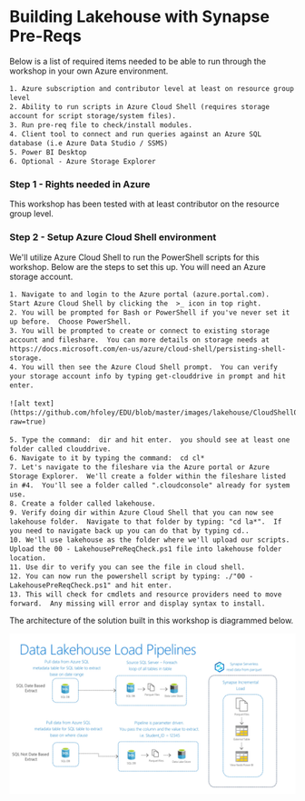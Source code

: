 # Building Lakehouse with Synapse Pre-Reqs
Below is a list of required items needed to be able to run through the workshop in your own Azure environment.  
		
	1. Azure subscription and contributor level at least on resource group level 
	2. Ability to run scripts in Azure Cloud Shell (requires storage account for script storage/system files). 
	3. Run pre-req file to check/install modules.  
	4. Client tool to connect and run queries against an Azure SQL database (i.e Azure Data Studio / SSMS)
 	5. Power BI Desktop 
	6. Optional - Azure Storage Explorer 
  



### Step 1 - Rights needed in Azure ###
This workshop has been tested with at least contributor on the resource group level.  

### Step 2 - Setup Azure Cloud Shell environment ###
We'll utilize Azure Cloud Shell to run the PowerShell scripts for this workshop.  Below are the steps to set this up.  You will need an Azure storage account.  

	1. Navigate to and login to the Azure portal (azure.portal.com).  Start Azure Cloud Shell by clicking the  >_ icon in top right.  
	2. You will be prompted for Bash or PowerShell if you've never set it up before.  Choose PowerShell. 
	3. You will be prompted to create or connect to existing storage account and fileshare.  You can more details on storage needs at  https://docs.microsoft.com/en-us/azure/cloud-shell/persisting-shell-storage.  
	4. You will then see the Azure Cloud Shell prompt.  You can verify your storage account info by typing get-clouddrive in prompt and hit enter.  

	![alt text](https://github.com/hfoley/EDU/blob/master/images/lakehouse/CloudShell02.jpg?raw=true)
	
	5. Type the command:  dir and hit enter.  you should see at least one folder called clouddrive.  
	6. Navigate to it by typing the command:  cd cl*  
	7. Let's navigate to the fileshare via the Azure portal or Azure Storage Explorer.  We'll create a folder within the fileshare listed in #4.  You'll see a folder called ".cloudconsole" already for system use.  
	8. Create a folder called lakehouse. 
	9. Verify doing dir within Azure Cloud Shell that you can now see lakehouse folder.  Navigate to that folder by typing: "cd la*".  If you need to navigate back up you can do that by typing cd..
	10. We'll use lakehouse as the folder where we'll upload our scripts.  Upload the 00 - LakehousePreReqCheck.ps1 file into lakehouse folder location. 
	11. Use dir to verify you can see the file in cloud shell.  
	12. You can now run the powershell script by typing: ./"00 - LakehousePreReqCheck.ps1" and hit enter. 
	13. This will check for cmdlets and resource providers need to move forward.  Any missing will error and display syntax to install. 

	
The architecture of the solution built in this workshop is diagrammed below.  



![alt text](https://github.com/hfoley/EDU/blob/master/images/Hope%20Data%20Lakehouse02.jpg?raw=true)
		

